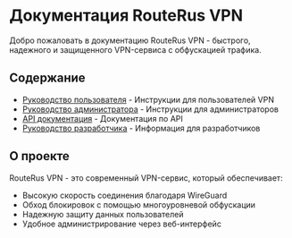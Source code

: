 # Документация RouteRus VPN

Добро пожаловать в документацию RouteRus VPN - быстрого, надежного и защищенного VPN-сервиса с обфускацией трафика.

## Содержание

- [Руководство пользователя](user_guide/index.md) - Инструкции для пользователей VPN
- [Руководство администратора](admin_guide/index.md) - Инструкции для администраторов
- [API документация](api_docs/index.md) - Документация по API
- [Руководство разработчика](dev_guide/index.md) - Информация для разработчиков

## О проекте

RouteRus VPN - это современный VPN-сервис, который обеспечивает:

- Высокую скорость соединения благодаря WireGuard
- Обход блокировок с помощью многоуровневой обфускации
- Надежную защиту данных пользователей
- Удобное администрирование через веб-интерфейс
